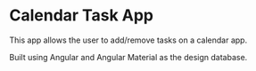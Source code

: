 # Calendar Task App

This app allows the user to add/remove tasks on a calendar app.

Built using Angular and Angular Material as the design database.
